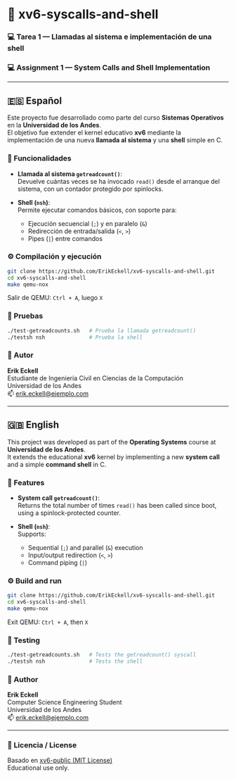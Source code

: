 # 🧠 xv6-syscalls-and-shell  
### 💻 Tarea 1 — Llamadas al sistema e implementación de una shell  
### 💻 Assignment 1 — System Calls and Shell Implementation

---

## 🇪🇸 Español

Este proyecto fue desarrollado como parte del curso **Sistemas Operativos** en la **Universidad de los Andes**.  
El objetivo fue extender el kernel educativo **xv6** mediante la implementación de una nueva **llamada al sistema** y una **shell** simple en C.

### 🔹 Funcionalidades

- **Llamada al sistema `getreadcount()`**:  
  Devuelve cuántas veces se ha invocado `read()` desde el arranque del sistema, con un contador protegido por spinlocks.

- **Shell (`nsh`)**:  
  Permite ejecutar comandos básicos, con soporte para:
  - Ejecución secuencial (`;`) y en paralelo (`&`)
  - Redirección de entrada/salida (`<`, `>`)
  - Pipes (`|`) entre comandos

### ⚙️ Compilación y ejecución

```bash
git clone https://github.com/ErikEckell/xv6-syscalls-and-shell.git
cd xv6-syscalls-and-shell
make qemu-nox
```

Salir de QEMU: `Ctrl + A`, luego `X`

### 🧪 Pruebas

```bash
./test-getreadcounts.sh   # Prueba la llamada getreadcount()
./testsh nsh              # Prueba la shell
```

### 👥 Autor

**Erik Eckell**  
Estudiante de Ingeniería Civil en Ciencias de la Computación  
Universidad de los Andes  
📫 [erik.eckell@ejemplo.com](mailto:epeckell@miuandes.cl)

---

## 🇬🇧 English

This project was developed as part of the **Operating Systems** course at **Universidad de los Andes**.  
It extends the educational **xv6** kernel by implementing a new **system call** and a simple **command shell** in C.

### 🔹 Features

- **System call `getreadcount()`**:  
  Returns the total number of times `read()` has been called since boot, using a spinlock-protected counter.

- **Shell (`nsh`)**:  
  Supports:
  - Sequential (`;`) and parallel (`&`) execution
  - Input/output redirection (`<`, `>`)
  - Command piping (`|`)

### ⚙️ Build and run

```bash
git clone https://github.com/ErikEckell/xv6-syscalls-and-shell.git
cd xv6-syscalls-and-shell
make qemu-nox
```

Exit QEMU: `Ctrl + A`, then `X`

### 🧪 Testing

```bash
./test-getreadcounts.sh   # Tests the getreadcount() syscall
./testsh nsh              # Tests the shell
```

### 👥 Author

**Erik Eckell**  
Computer Science Engineering Student  
Universidad de los Andes  
📫 [erik.eckell@ejemplo.com](mailto:epeckell@miuandes.cl)

---

### 🧾 Licencia / License

Basado en [xv6-public (MIT License)](https://github.com/mit-pdos/xv6-public)  
Educational use only.
